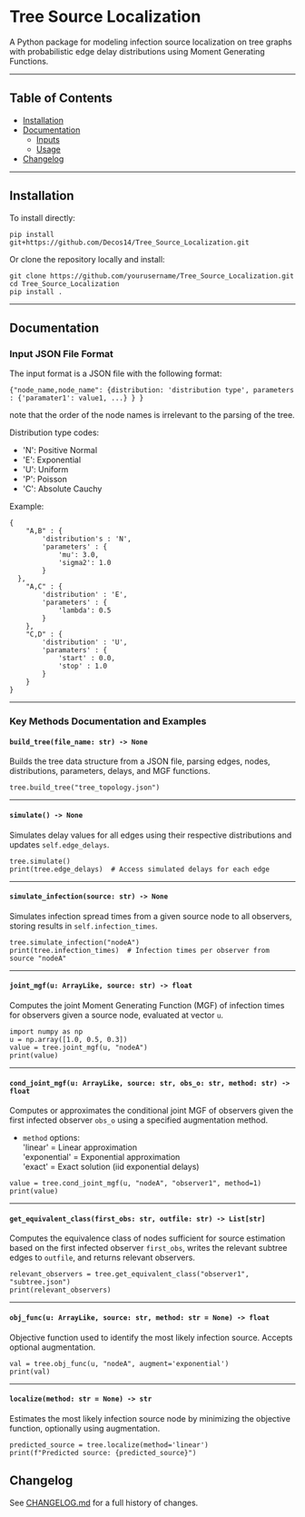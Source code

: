 # Tree Source Localization

A Python package for modeling infection source localization on tree graphs with probabilistic edge delay distributions using Moment Generating Functions.

---
## Table of Contents

- [Installation](#installation)
- [Documentation](#documentation)
  - [Inputs](#input-json-file-format)
  - [Usage](#key-methods-documentation-and-examples)
- [Changelog](#changelog)

---
## Installation
To install directly:
   ```
   pip install git+https://github.com/Decos14/Tree_Source_Localization.git
   ```
Or clone the repository locally and install:

   ```
   git clone https://github.com/yourusername/Tree_Source_Localization.git
   cd Tree_Source_Localization
   pip install .
   ```
---
## Documentation
### Input JSON File Format
The input format is a JSON file with the following format:
```
{"node_name,node_name": {distribution: 'distribution type', parameters : {'paramater1': value1, ...} } }
```
note that the order of the node names is irrelevant to the parsing of the tree.

Distribution type codes:

- 'N': Positive Normal  
- 'E': Exponential  
- 'U': Uniform  
- 'P': Poisson  
- 'C': Absolute Cauchy

Example:
```
{
    "A,B" : {
        'distribution's : 'N',
        'parameters' : {
            'mu': 3.0,
            'sigma2': 1.0
        }
  },
    "A,C" : {
        'distribution' : 'E',
        'parameters' : {
            'lambda': 0.5
        }
    },
    "C,D" : {
        'distribution' : 'U',
        'paramaters' : {
            'start' : 0.0,
            'stop' : 1.0
        }
    }
}
```
---

### Key Methods Documentation and Examples

#### `build_tree(file_name: str) -> None`

Builds the tree data structure from a JSON file, parsing edges, nodes, distributions, parameters, delays, and MGF functions.

```
tree.build_tree("tree_topology.json")
```

---

#### `simulate() -> None`

Simulates delay values for all edges using their respective distributions and updates `self.edge_delays`.

```
tree.simulate()
print(tree.edge_delays)  # Access simulated delays for each edge
```

---

#### `simulate_infection(source: str) -> None`

Simulates infection spread times from a given source node to all observers, storing results in `self.infection_times`.

```
tree.simulate_infection("nodeA")
print(tree.infection_times)  # Infection times per observer from source "nodeA"
```

---

#### `joint_mgf(u: ArrayLike, source: str) -> float`

Computes the joint Moment Generating Function (MGF) of infection times for observers given a source node, evaluated at vector `u`.

```
import numpy as np
u = np.array([1.0, 0.5, 0.3])
value = tree.joint_mgf(u, "nodeA")
print(value)
```

---

#### `cond_joint_mgf(u: ArrayLike, source: str, obs_o: str, method: str) -> float`

Computes or approximates the conditional joint MGF of observers given the first infected observer `obs_o` using a specified augmentation method.

- `method` options:  
  'linear' = Linear approximation  
  'exponential' = Exponential approximation  
  'exact' = Exact solution (iid exponential delays)

```
value = tree.cond_joint_mgf(u, "nodeA", "observer1", method=1)
print(value)
```

---

#### `get_equivalent_class(first_obs: str, outfile: str) -> List[str]`

Computes the equivalence class of nodes sufficient for source estimation based on the first infected observer `first_obs`, writes the relevant subtree edges to `outfile`, and returns relevant observers.

```
relevant_observers = tree.get_equivalent_class("observer1", "subtree.json")
print(relevant_observers)
```

---

#### `obj_func(u: ArrayLike, source: str, method: str = None) -> float`

Objective function used to identify the most likely infection source. Accepts optional augmentation.

```
val = tree.obj_func(u, "nodeA", augment='exponential')
print(val)
```

---

#### `localize(method: str = None) -> str`

Estimates the most likely infection source node by minimizing the objective function, optionally using augmentation.

```
predicted_source = tree.localize(method='linear')
print(f"Predicted source: {predicted_source}")
```

## Changelog

See [CHANGELOG.md](./CHANGELOG.md) for a full history of changes.